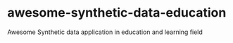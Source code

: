 # awesome-synthetic-data-education
Awesome Synthetic data application in education and learning field 
